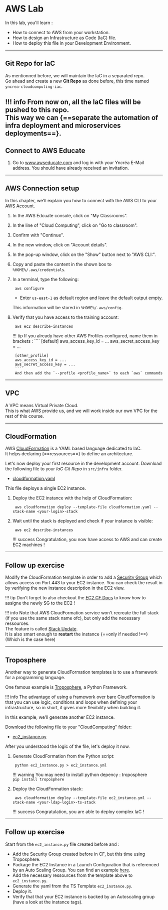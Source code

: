 # AWS Lab

In this lab, you'll learn :

* How to connect to AWS from your workstation.
* How to design an Infrastructure as Code (IaC) file. 
* How to deploy this file in your Development Environment.

---

## Git Repo for IaC

As mentionned before, we will maintain the IaC in a separated repo.  
Go ahead and create a new **Git Repo** as done before, this time named `yncrea-cloudcomputing-iac`.

!!! info
    From now on, all the IaC files will be pushed to this repo.  
    This way we can {==separate the automation of **infra** deployment and **microservices** deployments==}.
---

## Connect to AWS Educate

1. Go to www.awseducate.com and log in with your Yncréa E-Mail address. You should have already received an invitation.

---

## AWS Connection setup

In this chapter, we'll explain you how to connect with the AWS CLI to your AWS Account.  

1. In the AWS Edcuate console, click on "My Classrooms".

1. In the line of "Cloud Computing", click on "Go to classroom".

1. Confirm with "Continue".

1. In the new window, click on "Account details".

1. In the pop-up window, click on the "Show" button next to "AWS CLI:".

1. Copy and paste the content in the shown box to `%HOME%/.aws/credentials`.

1. In a terminal, type the following:  

        aws configure

    - Enter `us-east-1` as default region and leave the default output empty.  
    
    This information will be stored in `%HOME%/.aws/config`.

1. Verify that you have access to the training account:

        aws ec2 describe-instances

    !!! tip
        If you already have other AWS Profiles configured, name them in brackets :
        ````
        [default]
        aws_access_key_id = ...
        aws_secret_access_key = ...

        [other_profile]
        aws_access_key_id = ...
        aws_secret_access_key = ...        
        ````
        And then add the `--profile <profile_name>` to each `aws` commands

---

## VPC

A VPC means Virtual Private Cloud.  
This is what AWS provide us, and we will work inside our own VPC for the rest of this course.

---

## CloudFormation

AWS [CloudFormation](https://aws.amazon.com/cloudformation/?nc1=h_ls) is a YAML based language dedicated to IaC.  
It helps declaring {==ressources==} to define an architecture.

Let's now deploy your first resource in the development account. 
Download the following file to your *IaC Git Repo* in `src/infra` folder.

- [cloudformation.yaml](./files/aws/cloudformation.yaml)  

This file deploys a single EC2 instance.

1. Deploy the EC2 instance with the help of CloudFormation:   

        aws cloudformation deploy --template-file cloudformation.yaml --stack-name <your-login>-stack

1. Wait until the stack is deployed and check if your instance is visible:  

        aws ec2 describe-instances

    !!! success
        Congratulation, you now have access to AWS and can create EC2 machines !

---

## Follow up exercise

Modify the CloudFormation template in order to add a [Security Group](https://docs.aws.amazon.com/fr_fr/AWSCloudFormation/latest/UserGuide/aws-properties-ec2-security-group.html) which allows access on Port 443 to your EC2 instance.
You can check the result in by verifying the new instance description in the EC2 view.

!!! tip
    Don't forget to also checkout the [EC2 CF Docs](https://docs.aws.amazon.com/AWSCloudFormation/latest/UserGuide/aws-properties-ec2-instance.html#cfn-ec2-instance-securitygroups) to know how to assigne the newly SG to the EC2 !

!!! info
    Note that AWS CloudFormation service won't recreate the full stack (if you use the same stack name ofc), but only add the necessary ressources.  
    The feature is called [Stack Update](https://docs.aws.amazon.com/AWSCloudFormation/latest/UserGuide/using-cfn-updating-stacks.html).    
    It is also smart enough to **restart** the instance {==only if needed !==}  
    (Which is the case here)
    
---

## Troposphere

Another way to generate CloudFormation templates is to use a framework for a programming language. 

One famous example is [Troposphere](https://github.com/cloudtools/troposphere), a Python Framework.  

!!! info
    The advantage of using a framework over bare CloudFormation is that you can use logic, conditions and loops when defining your infrastructure, so in short, it gives more flexibility when building it.  

In this example, we'll generate another EC2 instance.  

Download the following file to your "CloudComputing" folder:  

- [ec2_instance.py](./files/aws/ec2_instance.py)  

After you understood the logic of the file, let's deploy it now.

1. Generate CloudFormation from the Python script:  

        python ec2_instance.py > ec2_instance.yml
        
    !!! warning
        You may need to install python depency : troposphere  
        `pip install troposphere`

1. Deploy the CloudFormation stack:   

        aws cloudformation deploy --template-file ec2_instance.yml --stack-name <your-ldap-login>-ts-stack

    !!! success
        Congratulation, you are able to deploy complex IaC !
        
---

## Follow up exercise

Start from the `ec2_instance.py` file created before and :
- Add the Security Group created before in CF, but this time using Troposphere.
- Package the EC2 Instance in a Launch Configuration that is referenced by an Auto Scaling Group. You can find an example [here](https://github.com/cloudtools/troposphere/blob/master/examples/Autoscaling.py).  
- Add the necessary ressources from the template above to `ec2_instance.py`.
- Generate the yaml from the TS Template `ec2_instance.py`.
- Deploy it.   
- Verify that that your EC2 instance is backed by an Autoscaling group (have a look at the instance tags).